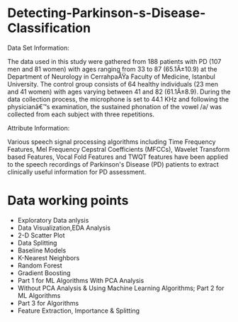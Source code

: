 # Detecting-Parkinson-s-Disease-Classification
Data Set Information:

The data used in this study were gathered from 188 patients with PD (107 men and 81 women) with ages ranging from 33 to 87 (65.1Â±10.9) at the Department of Neurology in CerrahpaÅŸa Faculty of Medicine, Istanbul University. The control group consists of 64 healthy individuals (23 men and 41 women) with ages varying between 41 and 82 (61.1Â±8.9). During the data collection process, the microphone is set to 44.1 KHz and following the physicianâ€™s examination, the sustained phonation of the vowel /a/ was collected from each subject with three repetitions.

Attribute Information:

Various speech signal processing algorithms including Time Frequency Features, Mel Frequency Cepstral Coefficients (MFCCs), Wavelet Transform based Features, Vocal Fold Features and TWQT features have been applied to the speech recordings of Parkinson's Disease (PD) patients to extract clinically useful information for PD assessment.

# Data working points
* Exploratory Data anlysis
* Data Visualization,EDA Analysis
* 2-D Scatter Plot
* Data Splitting
* Baseline Models
* K-Nearest Neighbors
* Random Forest
* Gradient Boosting
* Part 1 for ML Algorithms With PCA Analysis
* Without PCA Analysis & Using Machine Learning Algorithms; Part 2 for ML Algorithms
* Part 3 for Algorithms
* Feature Extraction, Importance & Splitting



